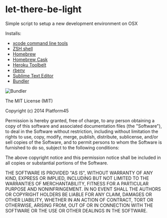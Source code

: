 let-there-be-light
==================

Simple script to setup a new development environment on OSX

Installs: 
 - [xcode command line tools](https://developer.apple.com/xcode/downloads/)
 - [ZSH shell](http://ohmyz.sh)
 - [Homebrew](http://brew.sh/)
 - [Homebrew Cask](http://caskroom.io/)
 - [Heroku Toolbelt](https://toolbelt.heroku.com/)
 - [rbenv](https://github.com/sstephenson/rbenv)
 - [Sublime Text Editor](http://www.sublimetext.com/)
 - [Bundler](http://bundler.io/)

  ![Bundler](http://imgur.com/VKs0eUr.png)
 
The MIT License (MIT)

Copyright (c) 2014 Platform45

Permission is hereby granted, free of charge, to any person obtaining a copy
of this software and associated documentation files (the "Software"), to deal
in the Software without restriction, including without limitation the rights
to use, copy, modify, merge, publish, distribute, sublicense, and/or sell
copies of the Software, and to permit persons to whom the Software is
furnished to do so, subject to the following conditions:

The above copyright notice and this permission notice shall be included in all
copies or substantial portions of the Software.

THE SOFTWARE IS PROVIDED "AS IS", WITHOUT WARRANTY OF ANY KIND, EXPRESS OR
IMPLIED, INCLUDING BUT NOT LIMITED TO THE WARRANTIES OF MERCHANTABILITY,
FITNESS FOR A PARTICULAR PURPOSE AND NONINFRINGEMENT. IN NO EVENT SHALL THE
AUTHORS OR COPYRIGHT HOLDERS BE LIABLE FOR ANY CLAIM, DAMAGES OR OTHER
LIABILITY, WHETHER IN AN ACTION OF CONTRACT, TORT OR OTHERWISE, ARISING FROM,
OUT OF OR IN CONNECTION WITH THE SOFTWARE OR THE USE OR OTHER DEALINGS IN THE
SOFTWARE.
